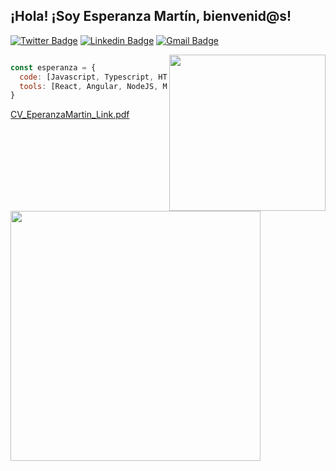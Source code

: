 <h2> ¡Hola! ¡Soy Esperanza Martín, bienvenid@s! </h2>


[![Twitter Badge](https://img.shields.io/badge/-@hopyropy-1ca0f1?style=flat-square&labelColor=1ca0f1&logo=twitter&logoColor=white&link=https://twitter.com/hopyropy)](https://twitter.com/hopyropy) 
[![Linkedin Badge](https://img.shields.io/badge/-EsperanzaMartin-blue?style=flat-square&logo=Linkedin&logoColor=white&link=https://linkedin.com/in/esperanza-martín-martínez/)](https://linkedin.com/in/esperanza-martín-martínez/)
[![Gmail Badge](https://img.shields.io/badge/-esperanzamartin1982@gmail.com-c14438?style=flat-square&logo=Gmail&logoColor=white&link=?mailto:esperanzamartin1982@gmail.com)](mailto:esperanzamartin1982@gmail.com?subject=[GitHub]%20Source%20Han%20Sans)

<img align='right' width="250px" src='https://user-images.githubusercontent.com/75271403/123267886-ca40f080-d4fd-11eb-8adf-b3262e50b614.gif'>

```js

const esperanza = {
  code: [Javascript, Typescript, HTML, CSS, Java],
  tools: [React, Angular, NodeJS, MySQL],
}

```




[CV_EperanzaMartin_Link.pdf](https://github.com/EspePop/espepop/files/6710189/CV_EperanzaMartin_Link.pdf)

<img width="400px" src="https://user-images.githubusercontent.com/75271403/123285821-aedde180-d50d-11eb-8201-21f9d8a850ce.png">
